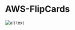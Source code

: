 # AWS-FlipCards

![alt text](https://raw.githubusercontent.com/Mahdia93/AWS-FlipCards/master/src/wireframes/addingQuestions.png)
